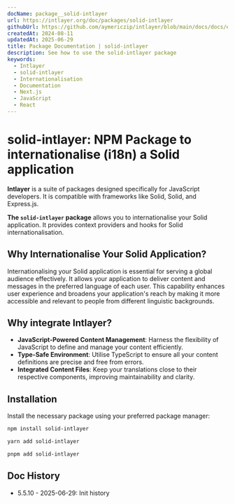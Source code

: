 ```yaml
---
docName: package__solid-intlayer
url: https://intlayer.org/doc/packages/solid-intlayer
githubUrl: https://github.com/aymericzip/intlayer/blob/main/docs/docs/en-GB/packages/solid-intlayer/index.md
createdAt: 2024-08-11
updatedAt: 2025-06-29
title: Package Documentation | solid-intlayer
description: See how to use the solid-intlayer package
keywords:
  - Intlayer
  - solid-intlayer
  - Internationalisation
  - Documentation
  - Next.js
  - JavaScript
  - React
---
```


# solid-intlayer: NPM Package to internationalise (i18n) a Solid application

**Intlayer** is a suite of packages designed specifically for JavaScript developers. It is compatible with frameworks like Solid, Solid, and Express.js.

**The `solid-intlayer` package** allows you to internationalise your Solid application. It provides context providers and hooks for Solid internationalisation.

## Why Internationalise Your Solid Application?

Internationalising your Solid application is essential for serving a global audience effectively. It allows your application to deliver content and messages in the preferred language of each user. This capability enhances user experience and broadens your application's reach by making it more accessible and relevant to people from different linguistic backgrounds.

## Why integrate Intlayer?

- **JavaScript-Powered Content Management**: Harness the flexibility of JavaScript to define and manage your content efficiently.
- **Type-Safe Environment**: Utilise TypeScript to ensure all your content definitions are precise and free from errors.
- **Integrated Content Files**: Keep your translations close to their respective components, improving maintainability and clarity.

## Installation

Install the necessary package using your preferred package manager:

```bash packageManager="npm"
npm install solid-intlayer
```

```bash packageManager="yarn"
yarn add solid-intlayer
```

```bash packageManager="pnpm"
pnpm add solid-intlayer
```

## Doc History

- 5.5.10 - 2025-06-29: Init history
